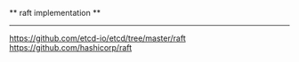 ** raft implementation **
*** 

https://github.com/etcd-io/etcd/tree/master/raft
https://github.com/hashicorp/raft
